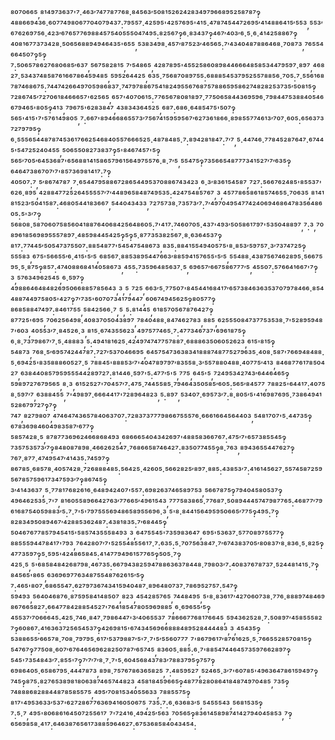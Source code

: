 ⁸⁰⁷⁰⁶⁶⁵,⁸¹⁴⁹⁷³⁶³⁷'⁷·⁴⁶³′⁷⁴⁷⁷⁸⁷⁷⁶⁸·⁸⁴⁵⁶³′⁵⁰⁸¹⁵²⁶²⁴²⁸³⁴⁹⁷⁹⁶⁶⁸⁹⁵²⁵⁸⁷⁸⁷‽⁴⁸⁸⁶⁶⁹⁴³⁶·⁶⁰⁷⁷⁴⁹⁸⁰⁶⁷⁷⁰⁴⁰⁷⁹⁴³⁷:⁷⁹⁵⁵⁷·⁴²⁵⁹⁵'⁴²⁵⁷⁶⁹⁵'⁴¹⁵·⁴⁷⁸⁷⁴⁵⁴⁴⁷²⁶⁹⁵′⁴¹⁴⁸⁸⁶⁴¹⁵′⁵⁵³,⁵⁵³′⁶⁷⁶²⁶⁹⁷⁵⁶·⁴²³′⁶⁷⁶⁵⁷⁷⁶⁹⁸⁸⁴⁵⁷⁵⁴⁰⁵⁵⁵⁰⁴⁷⁴⁹⁵:⁸²⁵⁶⁷‽⁶·⁸³⁴³⁷‽⁴⁶⁷′⁴⁰³′⁶·⁵·⁶·⁴¹⁴²⁵⁸⁸⁶⁷‽⁴⁰⁸¹⁶⁷⁷³⁷³⁴²⁸·⁵⁰⁶⁵⁶⁸⁸⁹⁴⁹⁴⁶⁴³⁵'⁶⁵⁵,⁵³⁸³⁴⁹⁸·⁴⁵⁷′⁸⁷⁵²³′⁴⁶⁵⁶⁵:⁷′⁴³⁴⁰⁴⁸⁷⁸⁸⁶⁴⁶⁸·⁷⁰⁸⁷³,⁷⁶⁵⁵⁴⁶⁶⁴⁵⁰⁷‽⁵‽⁷:⁵⁰⁶⁵⁷⁸⁶²⁷⁶⁸⁰⁶⁸⁵′⁶³⁷,⁵⁶⁷⁵⁸²⁸¹⁵,⁷′⁵⁴⁸⁶⁵,⁴²⁸⁷⁸⁹⁵'⁴⁵⁵²⁵⁸⁶⁰⁸⁹⁸⁴⁴⁶⁶⁶⁴⁸⁵⁸⁵³⁴⁴⁷⁹⁵⁹⁷·⁸⁹⁷,⁴⁶⁸²⁷·⁵³⁴³⁷⁴⁸⁵⁸⁷⁶¹⁶⁶⁷⁸⁶⁴⁵⁹⁴⁸⁵,⁵⁹⁵²⁶⁴⁴²⁵,⁶³⁵·⁷⁵⁶⁸⁷⁰⁸⁹⁷⁵⁵:⁶⁸⁸⁸⁵⁴⁵³⁷⁹⁵²⁵⁵⁷⁸⁸⁵⁶·⁷⁰⁵:⁷·⁵⁵⁶¹⁶⁸⁷⁸⁷⁴⁶⁸⁶⁷⁵:⁷⁴⁴⁷⁴²⁶⁶⁴⁹⁷⁰⁵⁹⁸⁶⁸³⁷·⁷⁴⁷⁹⁷⁸⁸⁶⁷⁵⁴¹⁸²⁴⁹⁵⁵⁶⁷⁶⁸⁷⁵⁷⁸⁸⁶⁵⁹⁵⁸⁶²⁷⁴⁸²⁸²⁵³⁷³⁵′⁵⁰⁸¹⁵‽⁷²⁸⁶⁷⁴⁵′⁷²⁷⁰⁶¹⁸⁴⁶⁶⁶⁵⁷'⁶²⁵⁶⁵,⁶⁵⁷'⁴⁰⁷⁰⁶¹⁵:⁷⁷⁶⁵⁶⁷⁸⁰⁸¹⁸⁹⁷·⁷⁷⁵⁰⁶⁵⁸⁴⁴³⁶⁹⁵⁹⁶·⁷⁹⁸⁴⁴⁷⁵³⁸⁸⁴⁰⁵⁴⁶⁶⁷⁹⁴⁶⁵'⁸⁰⁵‽⁴¹³,⁷⁹⁶⁷⁵'⁶²⁸³⁸⁴⁷,⁴³⁸³⁴³⁶⁴⁵²⁵,⁶⁸⁷:⁶⁸⁶·⁶⁴⁸⁵⁴⁷⁵'⁵⁰⁷‽⁵⁶⁵'⁴¹⁵'⁷'⁵⁷⁶¹⁴⁹⁸⁰⁵,⁷:⁶⁶⁷'⁸⁹⁴⁶⁶⁸⁶⁵⁵⁷³′⁷⁵⁶⁷⁴¹⁵⁹⁵⁹⁵⁶⁷′⁶²⁷³⁶¹⁸⁶⁶·⁸⁹⁸⁵⁵⁷⁷⁴⁶¹³′⁷⁰⁷·⁶⁰⁵:⁶⁵⁶³⁷³⁷²⁷⁹⁷⁹⁵‽⁶·⁵⁵⁵⁶⁵⁴⁴⁸⁷⁸⁷⁴⁵³⁶¹⁷⁶⁶²⁵⁴⁶⁸⁴⁰⁵⁵⁷⁶⁶⁶⁵²⁵·⁴⁸⁷⁸⁴⁸⁵·⁷:⁸⁹⁴²⁸¹⁸⁴⁷:⁷′⁷,⁵·⁴⁴⁷⁴⁶·⁷⁷⁸⁴⁵²⁸⁷⁶⁴⁷·⁶⁷⁴⁴⁵'⁵⁴⁷²⁵²⁴⁰⁴⁵⁵,⁵⁰⁶⁵⁵⁰⁸²⁷³⁸³⁷‽⁵'⁸⁴⁶⁷⁴⁵⁷'⁵‽⁵⁶⁵′⁷⁰⁵′⁶⁴⁵³⁶⁸⁷'⁶⁵⁶⁸⁸¹⁴¹⁵⁸⁶⁵⁷⁹⁶¹⁵⁶⁴⁹⁷⁵⁵⁷⁶·⁸·⁷′⁵,⁵⁵⁴⁷⁵‽⁷³⁵⁶⁶⁵⁴⁸⁷⁷⁷³⁴¹⁵²⁷′⁷′⁶³⁵‽⁶⁴⁶⁴⁷³⁸⁶⁷⁰⁷′⁷'⁸⁵⁷³⁶⁹⁸¹⁴¹⁷:⁷‽⁴⁰⁵⁰⁷:⁷,⁵′⁸⁶⁷⁴⁷⁸⁷,⁷·⁶⁵⁴⁴⁷⁹⁵⁸⁸⁶⁷²⁸⁶⁵⁴⁴⁹⁵³⁷⁰⁸⁸⁶⁷⁴³⁴²³,⁶·³′⁸³⁶¹⁵⁴⁵⁸⁷,⁷²⁷:⁵⁶⁶⁷⁶²⁴⁸⁵'⁸⁵⁵³⁷'⁶²⁶·⁸⁹⁵,⁴²⁸⁸⁴⁷⁷²⁵²⁶⁴⁵⁵⁵⁵⁷′⁷′⁴⁴⁸⁹⁶⁵⁸⁴⁸⁷⁴⁹⁵³⁵:⁴²⁴⁷⁵⁴⁸⁵⁷⁶⁷,³,⁴⁵⁷⁷⁸⁶⁵⁸⁶¹⁸⁵⁷⁴⁶⁵⁵·⁷⁰⁶³⁵,⁸¹⁴¹⁸¹⁵²³′⁵⁰⁴¹⁵⁸⁷:⁴⁶⁸⁰⁵⁴⁴¹⁸³⁶⁶⁷,⁵⁴⁴⁰⁴³⁴³³,⁷²⁷⁵⁷³⁸·⁷³⁵⁷³′⁷:⁷′⁴⁹⁷⁰⁴⁹⁵⁴⁷⁷⁴²⁴⁰⁶⁹⁴⁶⁸⁶⁴⁷⁸³⁵⁶⁴⁸⁶⁰⁵:⁵'³′⁷‽⁵⁶⁸⁰⁸·⁵⁸⁷⁰⁶⁰⁷⁵⁸⁵⁶⁰⁴¹⁸⁸⁷⁶⁴⁰⁶⁸⁴²⁵⁶⁴⁸⁶⁰⁵:⁷'⁴¹⁷:⁷⁴⁶⁰⁷⁰⁵·⁴³⁷'⁴⁹³′⁵⁰⁵⁸⁶¹⁷⁹⁷'⁵³⁵⁰⁴⁸⁸⁹⁷,⁷:³,⁷⁰⁸⁹⁶¹⁸⁵⁶⁹⁸⁹⁵⁵⁵⁷⁸⁹⁷·⁴⁸⁵⁹⁸⁴⁴⁵⁴²⁵‽⁵‽⁵·⁸⁷⁷³⁵³⁸²⁵⁶⁷·⁸·⁶³⁶⁴⁵³⁷‽⁸¹⁷:⁷⁷⁴⁴⁵′⁵⁰⁵⁴⁷³⁷⁵⁵⁰⁷:⁸⁸⁵⁴⁸⁷⁷'⁵⁴⁵⁴⁷⁵⁴⁸⁶⁷³,⁸³⁵:⁸⁸⁴¹⁵⁵⁴⁹⁴⁰⁵⁷⁵'⁸·⁸⁵³′⁵⁹⁷⁵⁷·³′⁷³⁷⁴⁷²⁵‽⁵⁵⁵⁸³,⁶⁷⁵'⁵⁶⁶⁵⁵′⁶·⁴¹⁵'⁵′⁵,⁶⁸⁵⁶⁷·⁸⁸⁵³⁸⁹⁵⁴⁴⁷⁶⁶³′⁸⁸⁵⁹⁴¹⁵⁷⁶⁵⁵'⁵′⁵,⁵⁵⁴⁸⁸·⁴³⁸⁷⁵⁶⁷⁴⁶²⁸⁹⁵·⁵⁶⁶⁷⁵⁹⁵·⁵·⁸⁷⁵‽⁸⁵⁷:⁴⁷⁴⁰⁸⁸⁶⁸⁴¹⁴⁰⁵⁸⁶⁷³,⁴⁵⁵:⁷³⁵⁹⁶⁴⁸⁵⁶³⁷·⁵,⁶⁹⁶⁵⁷′⁶⁶⁷⁵⁸⁶⁷⁷⁷′⁵,⁴⁵⁵⁰⁷:⁵⁷⁶⁶⁴¹⁶⁶⁷'⁷‽³,⁵⁷⁶³⁴⁹⁶²⁵⁴⁵,⁶·⁵⁹⁷‽⁴⁹⁸⁸⁶⁴⁶⁴⁸⁴⁸²⁶⁹⁵⁰⁶⁶⁸⁸⁵⁷⁸⁵⁶⁴³,³,⁵,⁷²⁵,⁶⁶³′⁵·⁷⁷⁵⁰⁷'⁸⁴⁵⁴⁴¹⁶⁸⁴¹⁷′⁶⁵⁷³⁸⁴⁶³⁶³⁵³⁷⁰⁷⁹⁷⁸⁴⁶⁶·⁸⁵⁴⁴⁸⁸⁷⁴⁴⁹⁷⁵⁸⁰⁵'⁴²⁷‽⁷′⁷³⁵'⁶⁰⁷⁰⁷³⁴¹⁷⁹⁴⁴⁷,⁶⁰⁶⁷⁴⁹⁴⁵⁶²⁵‽⁸⁰⁵⁷⁷‽⁸⁶⁸⁵⁸⁸⁴⁷⁴⁹⁷:⁸⁴⁶¹⁷⁵⁵,⁵⁸⁴²⁵⁶⁶·⁷,⁵,⁵:⁸¹⁴⁴⁵,⁶¹⁸⁵⁷⁰⁵⁶⁷⁸⁷⁶⁴²⁷‽⁸⁷⁷²⁵'⁶⁹⁵,⁷⁰⁶²⁵⁶⁴⁹⁸·⁴⁰⁸³⁷⁰⁵⁰⁴³⁸⁹⁷,⁷⁸⁴⁰⁴⁸⁸·⁸⁴⁷⁴⁶²⁷⁸³,⁸⁸⁵,⁶²⁵⁵⁵⁰⁸⁴⁷³⁷⁷⁵³⁵³⁸·⁷'⁵²⁸⁹⁵⁹⁴⁸⁷'⁶⁰³,⁴⁰⁵⁵³′⁷·⁸⁴⁵²⁶·³,⁸¹⁵·⁶⁷⁴³⁵⁵⁶²³,⁴⁹⁷⁵⁷⁷⁴⁶⁵·⁷:⁴⁷⁷³⁴⁶⁷³⁷'⁶⁹⁶¹⁸⁷⁵‽⁶·⁸·⁷³⁷⁹⁸⁶⁷′⁷·⁵·⁴⁸⁸⁸³,⁵:⁴⁹⁴¹⁸¹⁶²⁵·⁴²⁴⁹⁷⁴⁷⁴⁷⁷⁵⁷⁸⁸⁷·⁶⁸⁸⁸⁶³⁵⁰⁶⁰⁵²⁶²³,⁶¹⁵'⁸¹⁵‽⁵⁴⁸⁷³,⁷⁶⁸·⁵′⁶⁹⁵⁷⁴²⁴⁴⁷⁸⁷:⁷²⁷′⁵³⁷⁰⁴⁶⁶⁹⁵,⁶⁴⁵⁷⁵⁴⁷³⁶³⁸³⁴¹⁸⁸⁸⁷⁴⁸⁷⁷⁵²⁷⁹⁶³⁵·⁴⁰⁸·⁵⁸⁷'⁷⁶⁶⁹⁴⁸⁴⁸⁸·⁵·⁶⁹⁴²⁵'⁸³⁵⁸⁸⁸⁶⁰⁵²⁷·⁵,⁷⁸⁸⁴⁵'⁸⁸⁸⁵³′⁷'⁴⁰⁴⁷⁸⁹⁷⁹⁷′⁸³⁵⁵⁸·³′⁵⁵⁷⁸⁸⁰⁴⁸⁸·⁴⁰⁷⁷⁵′⁴¹³,⁸⁴⁶⁸⁷⁷⁶¹⁷⁸⁵⁰⁴²⁷,⁶³⁸⁴⁴⁰⁸⁵⁷⁹⁵⁹⁵⁵⁵⁴⁴²⁸⁹⁷²⁷:⁸¹⁴⁴⁶·⁵⁹⁷'⁵:⁴⁷⁷′⁵'⁵,⁷⁷⁵,⁶⁴⁵'⁵,⁷²⁴⁹⁵³⁴²⁷⁴³′⁶⁴⁴⁶⁴⁶⁵‽⁵⁹⁸⁹⁷²⁷⁶⁷⁹⁵⁶⁵,⁸·³,⁶¹⁵²⁵²⁷'⁷⁰⁴⁵⁷′⁷:⁴⁷⁵·⁷⁴⁴⁵⁵⁸⁵·⁷⁹⁴⁶⁴³⁵⁰⁵⁸⁵′⁶⁰⁵:⁵⁶⁵′⁸⁴⁵⁷⁷,⁷⁸⁸²⁵'⁶⁴⁴¹⁷:⁴⁰⁷⁵⁸·⁵⁹⁷′⁷,⁶³⁸⁸⁴⁵⁵,⁷'⁴⁹⁸⁹⁷·⁶⁶⁶⁴⁴¹⁷'⁷²⁸⁹⁶⁴⁸²³,⁵:⁸⁹⁷,⁵³⁴⁰⁷·⁶⁹⁵⁷³′⁷:⁸·⁸⁰⁵′⁵'⁴¹⁶⁹⁸⁷⁶⁹⁵·⁷³⁸⁶⁴⁹⁴¹⁵²⁸⁶⁷⁹⁷²⁷‽⁷‽⁷⁴⁷,⁸²⁷⁹⁸⁰⁷,⁴⁷⁴⁶⁴⁷⁴³⁶⁵⁷⁸⁴⁰⁶³⁷⁰⁷:⁷²⁸³⁷³⁷⁷⁷⁹⁸⁶⁶⁷⁵⁵⁵⁷⁶·⁶⁶⁶¹⁶⁶⁴⁵⁶⁴⁴⁰³,⁵⁴⁸¹⁷⁰⁷'⁵·⁴⁴⁷³⁵‽⁶⁷⁸³⁶⁹⁸⁴⁶⁰⁴⁹⁸³⁵⁸⁷′⁶⁷⁷‽⁵⁸⁵⁷⁴²⁸·⁵,⁸⁷⁸⁷⁷³⁶⁹⁶²⁴⁶⁶⁸⁶⁸⁴⁹³,⁶⁸⁶⁶⁶⁵⁴⁰⁴³⁴²⁶⁹⁷'⁴⁸⁸⁵⁸³⁶⁶⁷⁶⁷:⁴⁷⁵′⁷'⁶⁵⁷³⁸⁵⁵⁴⁵‽⁷³⁵⁷⁵³⁵⁷³′⁷‽⁸⁴⁸⁰⁸⁷⁸⁹⁸·⁴⁶⁶²⁶²⁵⁴⁷·⁷⁶⁸⁶⁶⁵⁸⁷⁴⁶⁴²⁷:⁸³⁵⁰⁷⁷⁴⁵⁵‽⁸·⁷⁶³,⁸⁹⁴³⁶⁵⁵⁴⁴⁷⁶²⁷‽⁷⁶⁷·⁸⁷⁷·⁴⁷⁴⁹⁵⁴⁷′⁴¹⁴³⁵:⁷⁴⁵⁹⁷‽⁸⁶⁷⁸⁵·⁶⁸⁵⁷⁸·⁴⁰⁵⁷⁴²⁸·⁷²⁶⁸⁸⁸⁴⁸⁵:⁵⁶⁴²⁵·⁴²⁶⁰⁵·⁵⁶⁶²⁸²⁵′⁸⁹⁷·⁸⁸⁵:⁴³⁸⁵³′⁷:⁴¹⁶¹⁴⁵⁶²⁷·⁵⁵⁷⁴⁵⁸⁷²⁵⁹⁵⁶⁷⁸⁵⁷⁵⁹⁶¹⁷³⁴⁷⁵⁹³′⁷‽⁸⁶⁷⁴⁵‽³′⁴¹⁴³⁶³⁷,⁵·⁷⁷⁸¹⁷⁶⁸²⁶¹⁶·⁶⁴⁸⁹⁴²⁴⁰⁷'⁵⁵⁷:⁶⁹⁸²⁶³⁷⁴⁶⁵⁸⁹⁷⁵³,⁵⁶⁶⁷⁸⁷⁵‽⁷⁹⁴⁰⁴⁵⁸⁰⁵³⁷‽⁴⁹⁶⁴⁶²⁵³⁵·⁷'⁷,⁸¹⁶⁰⁵⁵⁸⁹⁶⁶⁴²⁷⁶³′⁷⁷⁶⁶⁵′⁴⁹⁶¹⁵⁴³,⁷⁷⁷⁵⁸³⁸⁶⁵·⁷⁷⁶⁸⁷·⁵⁰⁸⁹⁴⁴⁴⁵⁷⁴⁷⁹⁸⁷⁷⁶⁵:⁴⁶⁸⁷⁷′⁷⁹⁶¹⁶⁸⁷⁵⁴⁰⁵⁹⁸⁸³′⁵:⁷·⁷'⁵'⁷⁹⁷⁵⁵⁵⁶⁹⁴⁸⁶⁵⁸⁹⁵⁵⁶⁹⁶·³,⁵'⁸·⁸⁴⁴¹⁵⁶⁴⁹⁵⁹⁵⁰⁶⁶⁵′⁷⁷⁵‽⁴⁹⁵:⁷‽⁸²⁸³⁴⁹⁵⁰⁸⁹⁴⁶⁷′⁴²⁸⁸⁵³⁶²⁴⁸⁷:⁴³⁸¹⁸³⁵:⁷′⁶⁸⁴⁴⁵‽⁵⁰⁴⁶⁷⁶⁷⁷⁸⁵⁷⁹⁴⁵⁴¹⁵'⁵⁸⁵⁷⁴³⁵⁵⁵⁸⁴⁹³,³,⁶⁴⁷⁵⁵⁴⁵'⁷³⁵⁹⁸³⁶⁴⁷,⁶⁹⁵'⁵³⁶³⁷·⁵⁷⁷⁰⁸⁹⁷⁵⁵⁷⁷‽⁸⁸⁵⁵⁵⁹⁴⁴⁷⁸⁴¹⁷'⁷⁹³,⁷⁶⁴²⁸⁰⁷′⁷'⁵²⁵⁵⁴⁸⁵⁵⁶¹⁷·⁷:⁶³⁵:⁵·⁷⁰⁷⁵⁶³⁸⁴⁷·⁷′⁶⁷⁴³⁸³⁷⁰⁵′⁸⁰⁸³⁷′⁸·⁸³⁶·⁵·⁸²⁵‽⁴⁷⁷³⁵⁹⁷‽⁵·⁵⁹⁵'⁴²⁴⁸⁶⁵⁸⁴⁵:⁴¹⁴⁷⁷⁹⁴⁹⁶¹⁵⁷⁷⁶⁵‽⁵⁰⁵·⁷‽⁴²⁵·⁵,⁵'⁶⁸⁵⁸⁴⁸⁴²⁶⁸⁷⁹⁸·⁴⁶⁷³⁵:⁶⁶⁷⁹⁴³⁸²⁵⁹⁴⁷⁸⁸⁶³⁶³⁷⁸⁴⁴⁸·⁷⁹⁸⁰³′⁷:⁴⁰⁸³⁷⁶⁷⁸⁷³⁷·⁵²⁴⁴⁸¹⁴¹⁵·⁷‽⁸⁴⁵⁶⁵'⁸⁶⁵,⁶³⁶⁹⁶⁹⁷⁷⁶³⁴⁸⁷⁵⁵⁴⁸⁷⁶²⁶¹⁵′⁵‽⁷:⁴⁶⁵'⁸⁰⁷·⁶⁸⁶⁵⁵⁴⁷:⁶²⁷⁹⁷³⁶⁷⁴³⁴¹⁵⁹⁴⁰⁴⁸⁷·⁸⁹⁶⁴⁸⁰⁷³⁷·⁷⁸⁶⁹⁵²⁷⁵⁷:⁵⁴⁷‽⁵⁹⁴⁹³,⁵⁶⁴⁰⁴⁶⁸⁷⁶·⁸⁷⁵⁹⁵⁸⁴¹⁴⁸⁵⁰⁷,⁸²³,⁴⁵⁴²⁸⁵⁷⁶⁵,⁷⁴⁴⁸⁴⁹⁵,⁵'⁸·⁸³⁶¹⁷′⁴²⁷⁰⁶⁰⁷³⁸·⁷⁷⁶·⁸⁸⁸⁹⁷⁴⁸⁴⁶⁹⁸⁶⁷⁶⁶⁵⁸²⁷:⁶⁶⁴⁷⁷⁸⁴²⁸⁸⁵⁴⁵²⁷'⁷⁶⁴¹⁸⁵⁴⁷⁸⁰⁵⁹⁶⁹⁸⁸⁵,⁶·⁶⁹⁶⁵⁵′⁵‽⁴⁵⁵³⁷′⁷⁰⁶⁶⁶⁴⁵:⁴²⁵·⁷⁴⁶·⁸⁴⁷·⁷⁹⁸⁶⁴⁴⁷'³′⁴⁰⁶⁵⁵³⁷,⁷⁸⁶⁶⁶⁷⁷⁶⁸¹⁷⁶⁶⁴⁵,⁵⁹⁴³⁶²⁵²⁸·⁷:⁵⁰⁸⁹⁷′⁴⁵⁸⁵⁵⁵⁸²⁷‽⁶⁰⁸⁶⁷:⁴¹⁶³⁶³⁷²⁵⁶⁵⁴⁵³⁷‽⁴²⁶⁹⁸¹⁵'⁶⁷⁴³⁴⁵⁶⁹⁶⁶⁸⁸⁸⁴⁸⁹⁵²⁸⁴⁴⁴⁴⁸³,³,⁴⁵⁴³⁵‽⁵³⁸⁸⁶⁵⁵′⁶⁶⁵⁷⁸·⁷⁰⁸·⁷⁹⁷⁹⁵·⁶¹⁷′⁵³⁷⁹⁸⁸⁷′⁵'⁷·⁷'⁵′⁵⁵⁶⁰⁷⁷⁷,⁷'⁸⁶⁷⁹⁶¹⁷′⁸⁷⁶¹⁶²⁵·⁵·⁷⁶⁶⁵⁵²⁸⁵⁷⁰⁸¹⁵‽⁵⁴⁷⁶⁷‽⁷⁷⁵⁰⁸·⁶⁰⁷′⁶⁷⁶⁴⁶⁵⁶⁹⁶²⁸²⁵⁰⁷⁸⁷′⁶⁵⁷⁴⁵,⁸³⁶⁰⁵·⁸⁸⁵:⁶·⁷'⁸⁸⁵⁴⁷⁴⁴⁶⁴⁵⁷³⁵⁹⁷⁶⁶²⁸⁹⁷‽⁵⁴⁵'⁷³⁵⁴⁸⁴³′⁷:⁸⁵⁵'⁷‽⁷′⁷′⁷′⁸·⁷·⁷'⁵·⁶⁰⁴⁵⁶⁸⁴³⁷⁸³′⁷⁸⁸³⁷⁹⁵‽⁷⁵⁷‽⁶⁹⁸⁶⁴⁰⁵·⁶⁵⁸⁶⁷⁹⁵·⁴⁴⁴⁷⁸⁷³,⁸⁹⁸·⁷⁵⁷⁶⁷⁸⁶³⁶⁵⁸²⁵,⁷:⁴⁸⁵⁹⁵²⁷,⁵²⁴⁶⁵·³′⁷'⁶⁰⁷⁸⁵'⁴⁹⁶³⁶⁴⁷⁸⁶¹⁵⁹⁴⁹⁷‽⁷⁴⁵‽⁸⁷⁵:⁸²⁷⁶⁵³⁸⁹⁸¹⁸⁰⁶³⁸⁷⁴⁶⁵⁷⁴⁴⁸²³,⁴⁵⁸¹⁸⁴⁵⁹⁶⁶⁵‽⁴⁸⁷⁷⁸²⁸⁰⁸⁶⁴¹⁸⁴⁸⁷⁴⁹⁷⁰⁴⁸⁵,⁷³⁵‽⁷⁴⁸⁸⁸⁶⁸²⁸⁸⁴⁴⁸⁷⁸⁵⁸⁵⁵⁷⁵,⁴⁹⁵′⁷⁰⁸¹⁵³⁴⁰⁵⁵⁶³³,⁷⁸⁸⁵⁵⁷⁵‽⁸¹⁷'⁴⁹⁵³⁶³³′⁵³⁷'⁶²⁷²⁸⁶⁷⁷⁶³⁶⁹⁴¹⁶⁰⁵⁰⁶⁷⁵,⁷³⁵:⁷:⁶·⁶³⁶⁸³′⁵,⁵⁴⁵⁵⁵⁴³,⁵⁶⁸¹⁵³⁵‽⁷:⁵·⁷,⁴⁹⁵'⁸⁰⁶⁸⁶¹⁶⁴⁵⁰⁷²⁵⁵⁶¹⁷,⁷'⁷²⁴¹⁶·⁴⁹⁴²⁵′⁵⁶³,⁷⁰⁵⁶⁵‽⁸³⁶¹⁴⁵⁸⁹⁸⁷⁴¹⁴²⁷⁹⁴⁰⁴⁵⁸⁵³,⁷‽⁶⁵⁶⁹⁸⁵⁸·⁴¹⁷:⁶⁴⁶³⁸⁷⁶⁵⁶¹⁷³⁸⁸⁵⁹⁶⁴⁶²⁷:⁶⁷⁵³⁶⁸⁵⁸⁴⁰⁴³⁴⁵⁴:
